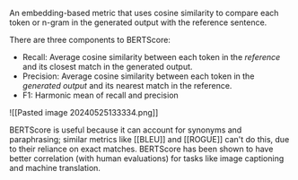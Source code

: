 An embedding-based metric that uses cosine similarity to compare each token or n-gram in the generated output with the reference sentence.

There are three components to BERTScore:
- Recall: Average cosine similarity between each token in the *reference* and its closest match in the generated output.
- Precision: Average cosine similarity between each token in the *generated output* and its nearest match in the reference.
- F1: Harmonic mean of recall and precision

![[Pasted image 20240525133334.png]]

BERTScore is useful because it can account for synonyms and paraphrasing; similar metrics like [[BLEU]] and [[ROGUE]] can't do this, due to their reliance on exact matches. BERTScore has been shown to have better correlation (with human evaluations) for tasks like image captioning and machine translation.